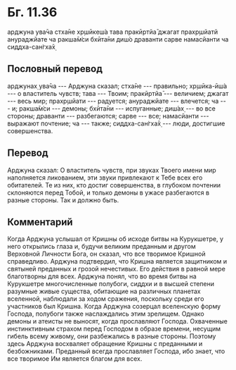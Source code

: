 # Бг. 11.36
арджуна ува̄ча
стха̄не хр̣шӣкеш́а тава пракӣртйа̄
джагат прахр̣шйатй анураджйате ча
ракша̄м̇си бхӣта̄ни диш́о драванти
сарве намасйанти ча сиддха-сан̇гха̄х̣
## Пословный перевод

арджунах̣ ува̄ча --- Арджуна сказал; стха̄не --- правильно; хр̣шӣка-ӣш́а ---
о властитель чувств; тава --- Твоим; пракӣртйа̄ --- величием; джагат ---
весь мир; прахр̣шйати --- радуется; анураджйате --- влечется; ча --- и;
ракша̄м̇си --- демоны; бхӣта̄ни --- испуганные; диш́ах̣ --- во все стороны;
драванти --- разбегаются; сарве --- все; намасйанти --- выражают
почтение; ча --- также; сиддха-сан̇гха̄х̣ --- люди, достигшие совершенства.

## Перевод

Арджуна сказал: О властитель чувств, при звуках Твоего имени мир
наполняется ликованием, эти звуки привлекают к Тебе всех его обитателей.
Те из них, кто достиг совершенства, в глубоком почтении склоняются перед
Тобой, и только демоны в ужасе разбегаются в разные стороны. Так и
должно быть.

## Комментарий

Когда Арджуна услышал от Кришны об исходе битвы на Курукшетре, у него
открылись глаза и, будучи великим преданным и другом Верховной Личности
Бога, он сказал, что все творимое Кришной справедливо. Арджуна
подтвердил, что Кришна является защитником и святыней преданных и грозой
нечестивых. Его действия в равной мере благотворны для всех. Арджуна
понял, что во время битвы на Курукшетре многочисленные полубоги, сиддхи
и в высшей степени разумные живые существа, обитающие на различных
планетах вселенной, наблюдали за ходом сражения, поскольку среди его
участников был Кришна. Когда Арджуна созерцал вселенскую форму Господа,
полубоги также наслаждались этим зрелищем. Однако демоны и атеисты не
выносят, когда прославляют Господа. Охваченные инстинктивным страхом
перед Господом в образе времени, несущим гибель всему живому, они
разбежались в разные стороны. Поэтому здесь Арджуна восхваляет обращение
Кришны с преданными и безбожниками. Преданный всегда прославляет
Господа, ибо знает, что все творимое Им является благом для всех.
